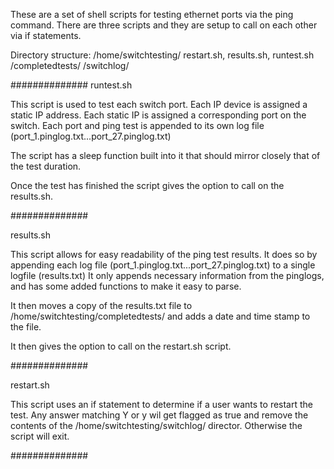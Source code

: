 These are a set of shell scripts for testing ethernet ports via the ping command.
There are three scripts and they are setup to call on each other via if statements.

Directory structure:
/home/switchtesting/
                   restart.sh, results.sh, runtest.sh
                   /completedtests/
                   /switchlog/
                

##############
runtest.sh 

This script is used to test each switch port. Each IP device is assigned a static IP address. Each static IP is assigned a corresponding
port on the switch. Each port and ping test is appended to its own log file (port_1.pinglog.txt...port_27.pinglog.txt)

The script has a sleep function built into it that should mirror closely that of the test duration. 

Once the test has finished the script gives the option to call on the results.sh.

##############

results.sh

This script allows for easy readability of the ping test results. It does so by appending each log file (port_1.pinglog.txt...port_27.pinglog.txt)
to a single logfile (results.txt) It only appends necessary information from the pinglogs, and has some added functions to make it easy to parse.

It then moves a copy of the results.txt file to /home/switchtesting/completedtests/ and adds a date and time stamp to the file. 

It then gives the option to call on the restart.sh script. 

##############

restart.sh 

This script uses an if statement to determine if a user wants to restart the test. Any answer matching Y or y wil get flagged as true and remove the contents
of the /home/switchtesting/switchlog/ director. Otherwise the script will exit.

##############


